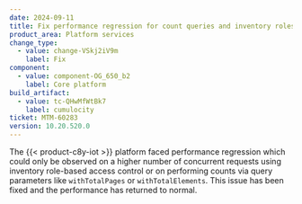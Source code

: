 ```yaml
---
date: 2024-09-11
title: Fix performance regression for count queries and inventory roles
product_area: Platform services
change_type:
  - value: change-VSkj2iV9m
    label: Fix
component:
  - value: component-OG_650_b2
    label: Core platform
build_artifact:
  - value: tc-QHwMfWtBk7
    label: cumulocity
ticket: MTM-60283
version: 10.20.520.0
---
```

The {{< product-c8y-iot >}} platform faced performance regression which could only be observed on a higher number of concurrent requests using inventory role-based access control or on performing counts via query parameters like `withTotalPages` or `withTotalElements`. This issue has been fixed and the performance has returned to normal.
